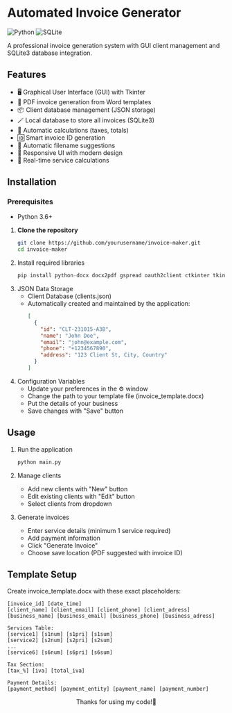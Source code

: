 # Automated Invoice Generator

![Python](https://img.shields.io/badge/python-3670A0?style=for-the-badge&logo=python&logoColor=ffdd54)
![SQLite](https://img.shields.io/badge/sqlite-%2307405e.svg?style=for-the-badge&logo=sqlite&logoColor=white)

A professional invoice generation system with GUI client management and SQLite3 database integration.

## Features

- 🖥️ Graphical User Interface (GUI) with Tkinter
- 📄 PDF invoice generation from Word templates
- 📦 Client database management (JSON storage)
- 🪄 Local database to store all invoices (SQLite3) 
- 🔢 Automatic calculations (taxes, totals)
- 🆔 Smart invoice ID generation
- 📁 Automatic filename suggestions
- 📱 Responsive UI with modern design
- 🔄 Real-time service calculations

## Installation

### Prerequisites
- Python 3.6+

1. **Clone the repository**
   ```bash
   git clone https://github.com/yourusername/invoice-maker.git
   cd invoice-maker
2. Install required libraries
    ```python
    pip install python-docx docx2pdf gspread oauth2client ctkinter tkinter-ttk
    ```    
3. JSON Data Storage
     - Client Database (clients.json)
     - Automatically created and maintained by the application:
        ```json    
        [
          {
            "id": "CLT-231015-A3B",
            "name": "John Doe",
            "email": "john@example.com",
            "phone": "+1234567890",
            "address": "123 Client St, City, Country"
          }
        ]
        ```
4. Configuration Variables
      - Update your preferences in the ⚙️ window
      - Change the path to your template file (invoice_template.docx)
      - Put the details of your business
      - Save changes with "Save" button
## Usage
  1. Run the application
      ```bash
      python main.py
      ```
  3. Manage clients
     - Add new clients with "New" button
     - Edit existing clients with "Edit" button
     - Select clients from dropdown
      
  4. Generate invoices
     - Enter service details (minimum 1 service required)
     - Add payment information
     - Click "Generate Invoice"
     - Choose save location (PDF suggested with invoice ID)

## Template Setup
Create invoice_template.docx with these exact placeholders:

  ```text
  [invoice_id] [date_time]
  [client_name] [client_email] [client_phone] [client_adress]
  [business_name] [business_email] [business_phone] [business_adress]
  
  Services Table:
  [service1] [s1num] [s1pri] [s1sum]
  [service2] [s2num] [s2pri] [s2sum]
  ...
  [service6] [s6num] [s6pri] [s6sum]
  
  Tax Section:
  [tax_%] [iva] [total_iva]
  
  Payment Details:
  [payment_method] [payment_entity] [payment_name] [payment_number]
  ```
<div align="center">Thanks for using my code!🤗</div>
